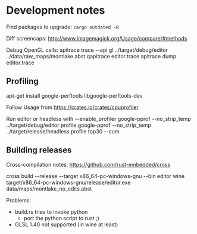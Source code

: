# Development notes

Find packages to upgrade: `cargo outdated -R`

Diff screencaps: http://www.imagemagick.org/Usage/compare/#methods

Debug OpenGL calls:
	apitrace trace --api gl ../target/debug/editor ../data/raw_maps/montlake.abst
	qapitrace editor.trace
	apitrace dump editor.trace

## Profiling

apt-get install google-perftools libgoogle-perftools-dev

Follow Usage from https://crates.io/crates/cpuprofiler

Run editor or headless with --enable_profiler
google-pprof --no_strip_temp ../target/debug/editor profile
google-pprof --no_strip_temp ../target/release/headless profile
top30 --cum

## Building releases

Cross-compilation notes: https://github.com/rust-embedded/cross

cross build --release --target x86_64-pc-windows-gnu --bin editor
wine target/x86_64-pc-windows-gnu/release/editor.exe data/maps/montlake_no_edits.abst

Problems:
- build.rs tries to invoke python
	- port the python script to rust ;)
- GLSL 1.40 not supported (in wine at least)
